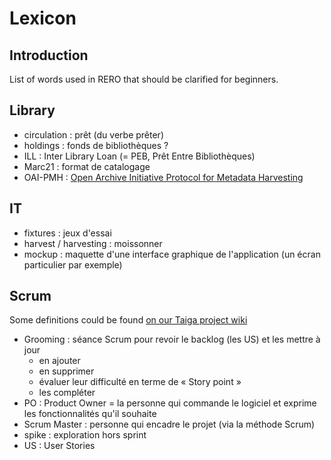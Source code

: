 # Lexicon

## Introduction

List of words used in RERO that should be clarified for beginners.

## Library

  * circulation : prêt (du verbe prêter)
  * holdings : fonds de bibliothèques ?
  * ILL : Inter Library Loan (= PEB, Prêt Entre Bibliothèques)
  * Marc21 : format de catalogage
  * OAI-PMH : [Open Archive Initiative Protocol for Metadata Harvesting](https://fr.wikipedia.org/wiki/Open_Archives_Initiative_Protocol_for_Metadata_Harvesting)

## IT

  * fixtures : jeux d'essai
  * harvest / harvesting : moissonner
  * mockup : maquette d'une interface graphique de l'application (un écran particulier par exemple)

## Scrum

Some definitions could be found [on our Taiga project wiki](https://tree.taiga.io/project/rero21-reroils/wiki/definitions)

  * Grooming : séance Scrum pour revoir le backlog (les US) et les mettre à jour
    * en ajouter
    * en supprimer
    * évaluer leur difficulté en terme de « Story point »
    * les compléter
  * PO : Product Owner = la personne qui commande le logiciel et exprime les fonctionnalités qu'il souhaite
  * Scrum Master : personne qui encadre le projet (via la méthode Scrum)
  * spike : exploration hors sprint
  * US : User Stories
